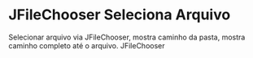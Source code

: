 # JFileChooser Seleciona Arquivo
Selecionar arquivo via JFileChooser, 
mostra caminho da pasta, 
mostra caminho completo até o arquivo.
JFileChooser

